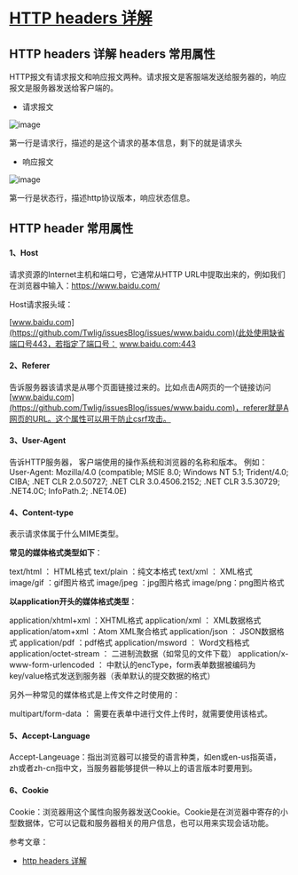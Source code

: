 # [HTTP headers 详解](https://github.com/Twlig/issuesBlog/issues/79)

## HTTP headers 详解 headers 常用属性

HTTP报文有请求报文和响应报文两种。请求报文是客服端发送给服务器的，响应报文是服务器发送给客户端的。

- 请求报文

![image](https://user-images.githubusercontent.com/22440467/160349749-2f6a02f2-5133-48f4-8fb6-e891f7fcf333.png)

第一行是请求行，描述的是这个请求的基本信息，剩下的就是请求头

- 响应报文

![image](https://user-images.githubusercontent.com/22440467/160349807-45e02109-502a-4771-b3ae-bee5bd9e9045.png)

第一行是状态行，描述http协议版本，响应状态信息。



## HTTP header 常用属性

#### 1、Host

请求资源的Internet主机和端口号，它通常从HTTP URL中提取出来的，例如我们在浏览器中输入：https://www.baidu.com/

Host请求报头域：

[www.baidu.com](https://github.com/Twlig/issuesBlog/issues/www.baidu.com)(此处使用缺省端口号443，若指定了端口号： www.baidu.com:443

#### 2、Referer

告诉服务器该请求是从哪个页面链接过来的。比如点击A网页的一个链接访问[www.baidu.com](https://github.com/Twlig/issuesBlog/issues/www.baidu.com)，referer就是A网页的URL。这个属性可以用于防止csrf攻击。

#### 3、User-Agent

告诉HTTP服务器， 客户端使用的操作系统和浏览器的名称和版本。
例如： User-Agent: Mozilla/4.0 (compatible; MSIE 8.0; Windows NT 5.1; Trident/4.0; CIBA; .NET CLR 2.0.50727; .NET CLR 3.0.4506.2152; .NET CLR 3.5.30729; .NET4.0C; InfoPath.2; .NET4.0E)

#### 4、Content-type

表示请求体属于什么MIME类型。

**常见的媒体格式类型如下**：

text/html ： HTML格式
text/plain ：纯文本格式
text/xml ： XML格式
image/gif ：gif图片格式
image/jpeg ：jpg图片格式
image/png：png图片格式

**以application开头的媒体格式类型**：

application/xhtml+xml ：XHTML格式
application/xml ： XML数据格式
application/atom+xml ：Atom XML聚合格式
application/json ： JSON数据格式
application/pdf ：pdf格式
application/msword ： Word文档格式
application/octet-stream ： 二进制流数据（如常见的文件下载）
application/x-www-form-urlencoded ： 中默认的encType，form表单数据被编码为key/value格式发送到服务器（表单默认的提交数据的格式）

另外一种常见的媒体格式是上传文件之时使用的：

multipart/form-data ： 需要在表单中进行文件上传时，就需要使用该格式。

#### 5、Accept-Language

Accept-Langeuage：指出浏览器可以接受的语言种类，如en或en-us指英语，zh或者zh-cn指中文，当服务器能够提供一种以上的语言版本时要用到。

#### 6、Cookie

Cookie：浏览器用这个属性向服务器发送Cookie。Cookie是在浏览器中寄存的小型数据体，它可以记载和服务器相关的用户信息，也可以用来实现会话功能。

参考文章：
- [http headers 详解](https://blog.csdn.net/weixin_45598506/article/details/112917752)